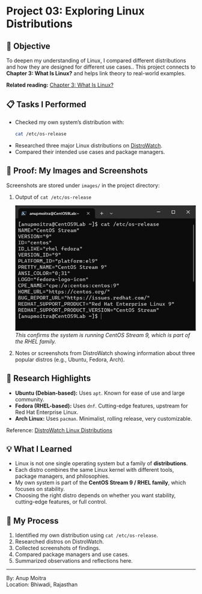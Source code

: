 # Project 03: Exploring Linux Distributions

## 📝 Objective  

To deepen my understanding of Linux, I compared different distributions and how they are designed for different use cases.. This project connects to **Chapter 3: What Is Linux?** and helps link theory to real-world examples.  

**Related reading:** [Chapter 3: What Is Linux?](https://github.com/anup-moitra/foundational-linux-training/blob/main/01-understanding-linux-concepts/03-what-is-linux.md)  

## 📋 Tasks I Performed  

- Checked my own system’s distribution with:  
  ```bash
  cat /etc/os-release
  ```  
- Researched three major Linux distributions on [DistroWatch](https://distrowatch.com/).  
- Compared their intended use cases and package managers.  

## 📸 Proof: My Images and Screenshots  

Screenshots are stored under `images/` in the project directory:  


1. Output of `cat /etc/os-release`  

   ![os-release](https://github.com/anup-moitra/foundational-linux-training/blob/main/Projects/images/os-release-info.png)  
   *This confirms the system is running CentOS Stream 9, which is part of the RHEL family.*  


2. Notes or screenshots from DistroWatch showing information about three popular distros (e.g., Ubuntu, Fedora, Arch).  

## 🔗 Research Highlights  

- **Ubuntu (Debian-based):** Uses `apt`. Known for ease of use and large community.  
- **Fedora (RHEL-based):** Uses `dnf`. Cutting-edge features, upstream for Red Hat Enterprise Linux.  
- **Arch Linux:** Uses `pacman`. Minimalist, rolling release, very customizable.  

Reference: [DistroWatch Linux Distributions](https://distrowatch.com/)  

## 💡 What I Learned  

- Linux is not one single operating system but a family of **distributions**.  
- Each distro combines the same Linux kernel with different tools, package managers, and philosophies.  
- My own system is part of the **CentOS Stream 9 / RHEL family**, which focuses on stability.  
- Choosing the right distro depends on whether you want stability, cutting-edge features, or full control.  

## 📁 My Process  

1. Identified my own distribution using `cat /etc/os-release`.  
2. Researched distros on DistroWatch.  
3. Collected screenshots of findings.  
4. Compared package managers and use cases.  
5. Summarized observations and reflections here.  

---  

By: Anup Moitra  
Location: Bhiwadi, Rajasthan  
